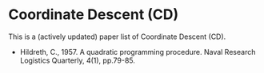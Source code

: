 # Coordinate Descent (CD)

This is a (actively updated) paper list of Coordinate Descent (CD).

* Hildreth, C., 1957. A quadratic programming procedure. Naval Research Logistics Quarterly, 4(1), pp.79-85.
